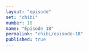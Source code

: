 ```yaml
---
layout: "episode"
set: "chibi"
number: 18
name: "Episode 18"
permalink: "chibi/episode-18"
published: true
---
```

